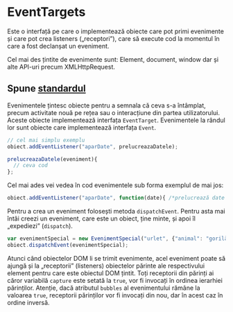 # EventTargets

Este o interfață pe care o implementează obiecte care pot primi evenimente și care pot crea listeners („receptori”), care să execute cod la momentul în care a fost declanșat un eveniment.

Cel mai des țintite de evenimente sunt: Element, document, window dar și alte API-uri precum XMLHttpRequest.

## Spune [standardul](https://dom.spec.whatwg.org/#introduction-to-dom-events)

Evenimentele țintesc obiecte pentru a semnala că ceva s-a întâmplat, precum activitate nouă pe rețea sau o interacțiune din partea utilizatorului. Aceste obiecte implementează interfața `EventTarget`. Evenimentele la rândul lor sunt obiecte care implementează interfața `Event`.

```javascript
// cel mai simplu exemplu
obiect.addEventListener("aparDate", prelucreazaDatele);

prelucreazaDatele(eveniment){
  // ceva cod
};
```

Cel mai ades vei vedea în cod evenimentele sub forma exemplul de mai jos:

```javascript
obiect.addEventListener("aparDate", function(date){ /*prelucrează date */ });
```

Pentru a crea un eveniment folosești metoda `dispatchEvent`. Pentru asta mai întâi creezi un eveniment, care este un obiect, ține minte, și apoi îl „expediezi” (`dispatch`).

```javascript
var evenimentSpecial = new EvenimentSpecial("urlet", {"animal": "gorilă"});
obiect.dispatchEvent(evenimentSpecial);
```

Atunci când obiectelor DOM li se trimit evenimente, acel eveniment poate să ajungă și la „receptorii” (listeners) obiectelor părinte ale respectivului element pentru care este obiectul DOM țintit. Toți receptorii din părinți ai căror variabilă `capture` este setată la `true`, vor fi invocați în ordinea ierarhiei părinților. Atenție, dacă atributul `bubbles` al evenimentului rămâne la valoarea `true`, receptorii părinților vor fi invocați din nou, dar în acest caz în ordine inversă.
